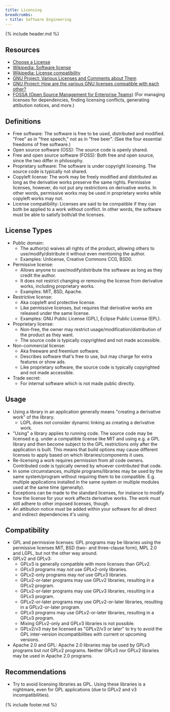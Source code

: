```yaml
---
title: Licensing
breadcrumbs:
- title: Software Engineering
---
```

{% include header.md %}

## Resources

- [Choose a License](https://choosealicense.com/)
- [Wikipedia: Software license](https://en.wikipedia.org/wiki/Software_license)
- [Wikipedia: License compatibility](https://en.wikipedia.org/wiki/License_compatibility)
- [GNU Project: Various Licenses and Comments about Them](https://www.gnu.org/licenses/license-list.en.html)
- [GNU Project: How are the various GNU licenses compatible with each other?](https://www.gnu.org/licenses/gpl-faq.html#AllCompatibility)
- [FOSSA (Open Source Management for Enterprise Teams)](https://fossa.com/) (For managing licenses for dependencies, finding licensing conflicts, generating attibution notices, and more.)

## Definitions

- Free software: The software is free to be used, distributed and modified. "Free" as in "free speech," not as in "free beer". (See the four essential freedoms of free software.)
- Open source software (OSS): The source code is openly shared.
- Free and open source software (FOSS): Both free and open source, since the two differ in philosophy.
- Proprietary software: The software is under copyright licensing. The source code is typically not shared.
- Copyleft license: The work may be freely modified and distributed as long as the derivative works preserve the same rights. Permissive licenses, however, do not put any restrictions on derivative works. In other words, permissive works may be used in proprietary works while copyleft works may not.
- License compatibility: Licenses are said to be compatible if they can both be applied to a work without conflict. In other words, the software must be able to satisfy both/all the licenses.

## License Types

- Public domain:
    - The author(s) waives all rights of the product, allowing others to use/modify/distribute it without even mentioning the author.
    - Examples: Unlicense, Creative Commons CC0, BSD0.
- Permissive license:
    - Allows anyone to use/modify/distribute the software as long as they credit the author.
    - It does not restrict changing or removing the license from derivative works, including proprietary works.
    - Examples: MIT, BSD, Apache.
- Restrictive license:
    - Aka copyleft and protective license.
    - Like permissive licenses, but requires that derivative works are released under the same license.
    - Examples: GNU Public License (GPL), Eclipse Public License (EPL).
- Proprietary license:
    - Non-free, the owner may restrict usage/modification/distribution of the product as they want.
    - The source code is typically copyrighted and not made accessible.
- Non-commercial license:
    - Aka freeware and freemium software.
    - Describes software that's free to use, but may charge for extra features or show ads.
    - Like proprietary software, the source code is typically copyrighted and not made accessible.
- Trade secret:
    - For internal software which is not made public directly.

## Usage

- Using a library in an application generally means "creating a derivative work" of the library.
    - LGPL does not consider dynamic linking as creating a derivative work.
- "Using" a library applies to running code. The source code may be licensed e.g. under a compatible license like MIT and using e.g. a GPL library and then become subject to the GPL restrictions only after the application is built. This means that build options may cause different licenses to apply based on which libraries/components it uses.
- Re-licensing a work requires permission from all code owners. Contributed code is typically owned by whoever contributed that code.
- In some circumstances, multiple programs/libraries may be used by the same system/program without requiring them to be compatible. E.g. multiple applications installed in the same system or multiple modules used at the same time (generally).
- Exceptions can be made to the standard licenses, for instance to modify how the license for your work affects derivative works. The work must still adhere to other imposed licenses, though.
- An attibution notice must be added within your software for all direct and indirect dependencies it's using.

## Compatibility

- GPL and permissive licenses: GPL programs may be libraries using the permissive licenses MIT, BSD (two- and three-clause form), MPL 2.0 and LGPL, but not the other way around.
- GPLv2 and GPLv3:
    - GPLv3 is generally compatible with more licenses than GPLv2.
    - GPLv3 programs may *not* use GPLv2-only libraries.
    - GPLv2-only programs may *not* use GPLv3 libraries.
    - GPLv2-or-later programs may use GPLv2 libraries, resulting in a GPLv2 program.
    - GPLv2-or-later programs may use GPLv3 libraries, resulting in a GPLv3 program.
    - GPLv2-or-later programs may use GPLv2-or-later libraries, resulting in a GPLv2-or-later program.
    - GPLv3 programs may use GPLv2-or-later libraries, resulting in a GPLv3 program.
    - Mixing GPLv2-only and GPLv3 libraries is not possible.
    - GPLv2/v3 may be licensed as "GPLv2/v3 or later" to try to avoid the GPL inter-version incompatibilities with current or upcoming versions.
- Apache 2.0 and GPL: Apache 2.0 libraries may be used by GPLv3 programs but *not* GPLv2 programs. Neither GPLv3 nor GPLv2 libraries may be used in Apache 2.0 programs.

## Recommendations

- Try to avoid licensing libraries as GPL. Using these libraries is a nightmare, even for GPL applications (due to GPLv2 and v3 incompatibilities).

{% include footer.md %}
